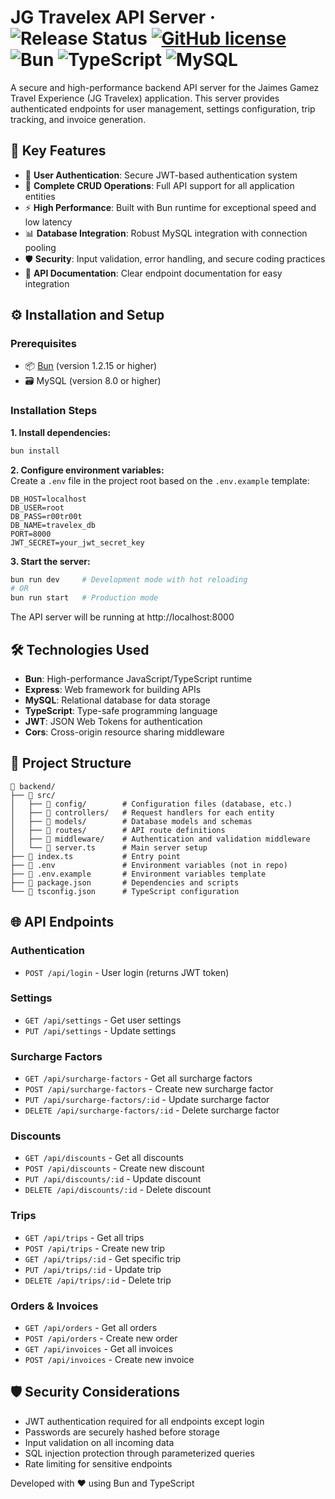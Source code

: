 # JG Travelex API Server &middot; ![Release Status](https://img.shields.io/badge/release-v1.0.0-brightgreen) [![GitHub license](https://img.shields.io/badge/license-MIT-lightgrey.svg)](LICENSE) ![Bun](https://img.shields.io/badge/Bun-1.2.15-f9f1e1) ![TypeScript](https://img.shields.io/badge/TypeScript-5.0-3178c6) ![MySQL](https://img.shields.io/badge/MySQL-8.0-4479a1)

A secure and high-performance backend API server for the Jaimes Gamez Travel Experience (JG Travelex) application. This server provides authenticated endpoints for user management, settings configuration, trip tracking, and invoice generation.

## :rocket: Key Features

- 🔐 **User Authentication**: Secure JWT-based authentication system
- 🔄 **Complete CRUD Operations**: Full API support for all application entities
- ⚡ **High Performance**: Built with Bun runtime for exceptional speed and low latency
- 📊 **Database Integration**: Robust MySQL integration with connection pooling
- 🛡️ **Security**: Input validation, error handling, and secure coding practices
- 📝 **API Documentation**: Clear endpoint documentation for easy integration

## :gear: Installation and Setup

### Prerequisites
- 📦 [Bun](https://bun.sh/) (version 1.2.15 or higher)
- 🗃️ MySQL (version 8.0 or higher)

### Installation Steps

**1. Install dependencies:**
```bash
bun install
```

**2. Configure environment variables:**  
Create a `.env` file in the project root based on the `.env.example` template:
```
DB_HOST=localhost
DB_USER=root
DB_PASS=r00tr00t
DB_NAME=travelex_db
PORT=8000
JWT_SECRET=your_jwt_secret_key
```

**3. Start the server:**
```bash
bun run dev     # Development mode with hot reloading
# OR
bun run start   # Production mode
```

The API server will be running at http://localhost:8000

## :hammer_and_wrench: Technologies Used

- **Bun**: High-performance JavaScript/TypeScript runtime
- **Express**: Web framework for building APIs
- **MySQL**: Relational database for data storage
- **TypeScript**: Type-safe programming language
- **JWT**: JSON Web Tokens for authentication
- **Cors**: Cross-origin resource sharing middleware

## :file_folder: Project Structure

```
📂 backend/
├── 📁 src/
│   ├── 📁 config/        # Configuration files (database, etc.)
│   ├── 📁 controllers/   # Request handlers for each entity
│   ├── 📁 models/        # Database models and schemas
│   ├── 📁 routes/        # API route definitions
│   ├── 📁 middleware/    # Authentication and validation middleware
│   └── 📄 server.ts      # Main server setup
├── 📄 index.ts           # Entry point
├── 📄 .env               # Environment variables (not in repo)
├── 📄 .env.example       # Environment variables template
├── 📄 package.json       # Dependencies and scripts
└── 📄 tsconfig.json      # TypeScript configuration
```

## :globe_with_meridians: API Endpoints

### Authentication
- `POST /api/login` - User login (returns JWT token)

### Settings
- `GET /api/settings` - Get user settings
- `PUT /api/settings` - Update settings

### Surcharge Factors
- `GET /api/surcharge-factors` - Get all surcharge factors
- `POST /api/surcharge-factors` - Create new surcharge factor
- `PUT /api/surcharge-factors/:id` - Update surcharge factor
- `DELETE /api/surcharge-factors/:id` - Delete surcharge factor

### Discounts
- `GET /api/discounts` - Get all discounts
- `POST /api/discounts` - Create new discount
- `PUT /api/discounts/:id` - Update discount
- `DELETE /api/discounts/:id` - Delete discount

### Trips
- `GET /api/trips` - Get all trips
- `POST /api/trips` - Create new trip
- `GET /api/trips/:id` - Get specific trip
- `PUT /api/trips/:id` - Update trip
- `DELETE /api/trips/:id` - Delete trip

### Orders & Invoices
- `GET /api/orders` - Get all orders
- `POST /api/orders` - Create new order
- `GET /api/invoices` - Get all invoices
- `POST /api/invoices` - Create new invoice

## :shield: Security Considerations

- JWT authentication required for all endpoints except login
- Passwords are securely hashed before storage
- Input validation on all incoming data
- SQL injection protection through parameterized queries
- Rate limiting for sensitive endpoints

Developed with ❤️ using Bun and TypeScript
